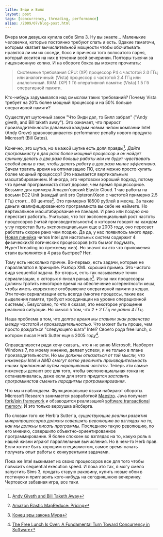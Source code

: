 ```yaml
---
title: Энди и Билл
layout: post
tags: [concurrency, threading, performance]
alias: /2009/07/blog-post.html
---
```

Вчера моя девушка купила себе Sims 3. Ну вы знаете... Маленькие человечки, которые постоянно требуют спать и есть. Эдакие тамагочи, которым хватает вычислительной мощности чтобы обсчитывать нравятся ли им их соседи, босс и прическа того волосатого парня, который косится на них в течении всей вечеринки. Полторы тысячи за лицензионную копию. И на обороте бокса вы можете прочитать:

> Системные требования CPU: (XP) процессор P4 с частотой 2.0 ГГц или аналогичный: (Vista) процессор с частотой 2.4 ГГц или аналогичный. RAM: (XP) 1 Гб оперативной памяти: (Vista) 1.5 Гб оперативной памяти.

Кто-нибудь задумывался над смыслом таких требований? Почему Vista требует на 20% более мощный процессор и на 50% больше оперативной памяти?

Существует шуточный закон "Что Энди дал, то Билл забрал" ("Andy giveth, and Bill taketh away"). Это означает, что прирост производительности даваемый каждым новым чипом компании Intel (Andy Grove) уравновешивается performance penalty нового продукта Microsoft (Bill Gates).

Конечно, это шутка, но в кажой шутке есть доля правды[^quote]. *Дайте программисту в два раза более мощный процессор и он найдет причину делать в два раза больше работы или не будет чувствовать особой вины в том, чтобы делать работу в два раза менее эффективно*. Зачем тратить время на оптимизацию ПО, если можно просто купить более мощный процессор? Это называется вертикальным масштабированием. И иногда, это чертовски хороший подход, потому что время программиста стоит дороже, чем время процессорное. Возьмие для примера Amazon'овский Elastic Cloud. 1 час работы на восьми EC2 Unit (каждый unit это Opteron/Xeon c частотой примерно 2.5 ГГц) стоит... 80 центов[^pricing]. Это примерно 18500 рублей в месяц. За такие деньги квалифицированного программиста вы себе не наймете. Но вертикальное масштабирование не панацея. И рано или поздно оно перестает работать. Учитывая, что тот экспоненциальный рост частоты процессоров (читай производительности) о котором говорят на каждом углу перестал быть экспоненциальным еще в 2003 году, оно пересает работать скорее рано чем поздно. Да да, у нас появилось много ядер. [Новая линейка][ref-core-i7] чипов Intel для настольных систем содержит 4 физических/8 логических процессоров (кто бы мог подумать, HyperThreading по прежнему жив). Но значит ли это что приложения стали выполнятся в 4 раза быстрее? Нет.

Тому есть несколько причин. Во-первых, есть задачи, которые не параллелятся в принципе. Разбор XML хороший пример. Это чистого вида sequential задача. Во-вторых, есть так называемые точки сериализации, о которых я писал раньше[^amdahls-law]. Из-за них процессоры должны тратить некоторое время на обеспечение когерентности кеша, чтобы иметь корректное отображение оперативной памяти в кешах. Эти точки сериализации есть всегда (многие процессы, такие как выделения памяти, требуют координации на уровне операционной системы). Безусловно, то что я сказал, это некоторое упрощение реальной ситуации. Но смысл в том, что *2 * 2 ГГц не равно 4 ГГц*.

Наша проблема в том, что *долгое время мы ставили знак равенства между частотой и производительностью*. Что может быть проще, чем просто дождаться "следующего шага" Intel? Своего рода free lunch, о котором писал Herb Sutter еще в 2005 году[^free-lunch].

Справедливости ради хочу сказать, что я не виню Microsoft. Наоборот Windows 7, по моему мнению, делает успехи, и не только в плане производительности. Но *мы должны отказаться от той мысли, что инженеры Intel и AMD смогут легко увеличить производительность наших приложений путем наращивания частоты*. Теперь эти самые инженеры делают все для того, чтобы экспоненциальная гонка не останавливалась, даже если для этого придется *заставить программистов сменить парадигмы программирования*.

Что мы и наблюдаем. Функциональные языки набирают обороты. Microsoft Research занимается разработкой [Maestro][ref-maestro]. Java получает [fork/join framework][ref-fork-join] и обзаводится реализацией [software transactional memory][ref-stm]. И это только верхушка айсберга.

По словам того же Herb'а Sutter'а, *существующие реалии развития микропроцессоров должны совершить революцию во взглядах на то, как мы должны писать программы*. Последнюю такую революцию, по его мнению, совершило объектно-ориентированное программирование. Я более спокоен во взглядах на то, какую роль в нашей жизни играют параллельные вычисления. Но в чем-то Herb прав. Если хотите быть хорошим специалистом, самое время начать получать опыт работы с конкурентыми задачами.

Пока же Intel выжимает из своих процессоров все для того чтобы повысить sequential execution speed. И пока это так, я могу смело запустить Sims 3, продать старую раковину, купить новые обои в гостиную и пригласить кого-нибудь на сегодняшнюю вечеринку. Чертовски забавная игра, все таки.

[^quote]: [Andy Giveth and Bill Taketh Away](http://geeklikemetoo.blogspot.com/2007/11/andy-giveth-and-bill-taketh-away.html)
[^pricing]: [Amazon Elastic MapReduce: Pricing](http://aws.amazon.com/elasticmapreduce/#pricing)
[^amdahls-law]: [Конец эры закона Мура](/blog/2009/01/13/moore's-law-a-la-finita.html)
[^free-lunch]: [The Free Lunch Is Over: A Fundamental Turn Toward Concurrency in Software](http://www.gotw.ca/publications/concurrency-ddj.htm)

[ref-core-i7]: http://en.wikipedia.org/wiki/Intel_Core_i7
[ref-maestro]: http://blog.functionalfun.net/2009/02/maestro-new-net-language-for-parallel.html
[ref-fork-join]: http://www.infoq.com/news/2008/03/fork_join
[ref-stm]: http://www.deucestm.org/